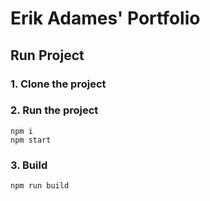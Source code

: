 # Erik Adames' Portfolio

## Run Project
### 1. Clone the project

### 2. Run the project
```shell
npm i
npm start
```

### 3. Build
```shell
npm run build
```
